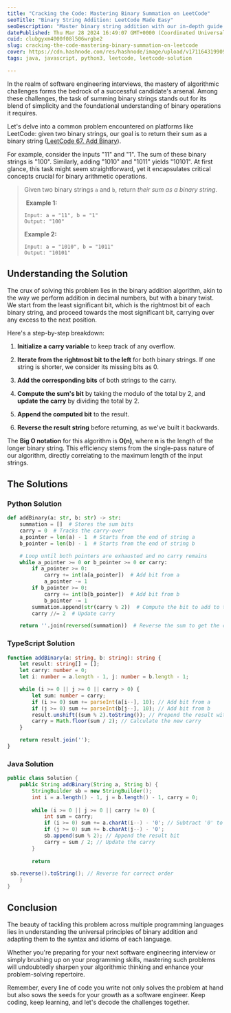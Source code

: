 ```yaml
---
title: "Cracking the Code: Mastering Binary Summation on LeetCode"
seoTitle: "Binary String Addition: LeetCode Made Easy"
seoDescription: "Master binary string addition with our in-depth guide. Solutions in Python, TypeScript, and Java with full explanations and Big O analysis."
datePublished: Thu Mar 28 2024 16:49:07 GMT+0000 (Coordinated Universal Time)
cuid: clubgyxm4000f08l506wrgbe2
slug: cracking-the-code-mastering-binary-summation-on-leetcode
cover: https://cdn.hashnode.com/res/hashnode/image/upload/v1711643199098/1fb2b275-0ba2-4f2b-a58d-42559db6566c.webp
tags: java, javascript, python3, leetcode, leetcode-solution

---
```


In the realm of software engineering interviews, the mastery of algorithmic challenges forms the bedrock of a successful candidate's arsenal. Among these challenges, the task of summing binary strings stands out for its blend of simplicity and the foundational understanding of binary operations it requires.

Let's delve into a common problem encountered on platforms like LeetCode: given two binary strings, our goal is to return their sum as a binary string ([LeetCode 67. Add Binary](https://leetcode.com/problems/add-binary/description/)).

For example, consider the inputs "11" and "1". The sum of these binary strings is "100". Similarly, adding "1010" and "1011" yields "10101". At first glance, this task might seem straightforward, yet it encapsulates critical concepts crucial for binary arithmetic operations.

> Given two binary strings `a` and `b`, return *their sum as a binary string*.
> 
>  **Example 1:**
> 
> ```plaintext
> Input: a = "11", b = "1"
> Output: "100"
> ```
> 
> **Example 2:**
> 
> ```plaintext
> Input: a = "1010", b = "1011"
> Output: "10101"
> ```

## Understanding the Solution

The crux of solving this problem lies in the binary addition algorithm, akin to the way we perform addition in decimal numbers, but with a binary twist. We start from the least significant bit, which is the rightmost bit of each binary string, and proceed towards the most significant bit, carrying over any excess to the next position.

Here's a step-by-step breakdown:

1. **Initialize a carry variable** to keep track of any overflow.
    
2. **Iterate from the rightmost bit to the left** for both binary strings. If one string is shorter, we consider its missing bits as 0.
    
3. **Add the corresponding bits** of both strings to the carry.
    
4. **Compute the sum's bit** by taking the modulo of the total by 2, and **update the carry** by dividing the total by 2.
    
5. **Append the computed bit** to the result.
    
6. **Reverse the result string** before returning, as we've built it backwards.
    

The **Big O notation** for this algorithm is **O(n)**, where **n** is the length of the longer binary string. This efficiency stems from the single-pass nature of our algorithm, directly correlating to the maximum length of the input strings.

## The Solutions

### Python Solution

```python
def addBinary(a: str, b: str) -> str:
    summation = []  # Stores the sum bits
    carry = 0  # Tracks the carry-over
    a_pointer = len(a) - 1  # Starts from the end of string a
    b_pointer = len(b) - 1  # Starts from the end of string b

    # Loop until both pointers are exhausted and no carry remains
    while a_pointer >= 0 or b_pointer >= 0 or carry:
        if a_pointer >= 0:
            carry += int(a[a_pointer])  # Add bit from a
            a_pointer -= 1
        if b_pointer >= 0:
            carry += int(b[b_pointer])  # Add bit from b
            b_pointer -= 1
        summation.append(str(carry % 2))  # Compute the bit to add to the sum
        carry //= 2  # Update carry

    return ''.join(reversed(summation))  # Reverse the sum to get the correct order
```

### TypeScript Solution

```typescript
function addBinary(a: string, b: string): string {
    let result: string[] = [];
    let carry: number = 0;
    let i: number = a.length - 1, j: number = b.length - 1;

    while (i >= 0 || j >= 0 || carry > 0) {
        let sum: number = carry;
        if (i >= 0) sum += parseInt(a[i--], 10); // Add bit from a
        if (j >= 0) sum += parseInt(b[j--], 10); // Add bit from b
        result.unshift((sum % 2).toString()); // Prepend the result with the current bit
        carry = Math.floor(sum / 2); // Calculate the new carry
    }

    return result.join('');
}
```

### Java Solution

```java
public class Solution {
    public String addBinary(String a, String b) {
        StringBuilder sb = new StringBuilder();
        int i = a.length() - 1, j = b.length() - 1, carry = 0;
        
        while (i >= 0 || j >= 0 || carry != 0) {
            int sum = carry;
            if (i >= 0) sum += a.charAt(i--) - '0'; // Subtract '0' to convert char to int
            if (j >= 0) sum += b.charAt(j--) - '0';
            sb.append(sum % 2); // Append the result bit
            carry = sum / 2; // Update the carry
        }
        
        return

 sb.reverse().toString(); // Reverse for correct order
    }
}
```

## Conclusion

The beauty of tackling this problem across multiple programming languages lies in understanding the universal principles of binary addition and adapting them to the syntax and idioms of each language.

Whether you're preparing for your next software engineering interview or simply brushing up on your programming skills, mastering such problems will undoubtedly sharpen your algorithmic thinking and enhance your problem-solving repertoire.

Remember, every line of code you write not only solves the problem at hand but also sows the seeds for your growth as a software engineer. Keep coding, keep learning, and let's decode the challenges together.